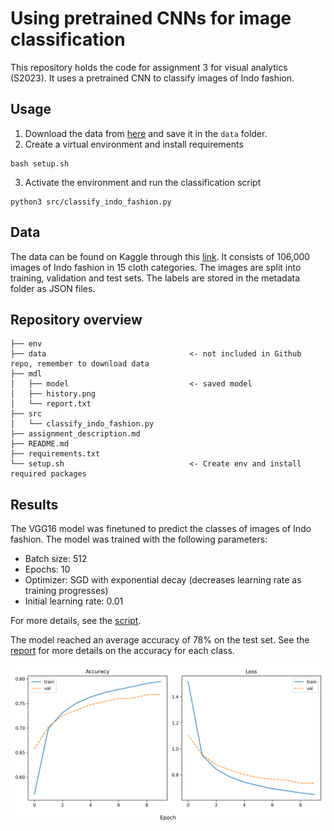 # Using pretrained CNNs for image classification
This repository holds the code for assignment 3 for visual analytics (S2023). It uses a pretrained CNN to classify images of Indo fashion.

## Usage
1. Download the data from [here](https://www.kaggle.com/datasets/validmodel/indo-fashion-dataset) and save it in the `data` folder.
2. Create a virtual environment and install requirements
```
bash setup.sh
```
3. Activate the environment and run the classification script
```
python3 src/classify_indo_fashion.py
```

## Data
The data can be found on Kaggle through this [link](https://www.kaggle.com/datasets/validmodel/indo-fashion-dataset). It consists of 106,000 images of Indo fashion in 15 cloth categories. The images are split into training, validation and test sets. The labels are stored in the metadata folder as JSON files. 


## Repository overview

```
├── env
├── data                                <- not included in Github repo, remember to download data  
├── mdl
│   ├── model                           <- saved model   
│   ├── history.png
│   └── report.txt
├── src      
│   └── classify_indo_fashion.py
├── assignment_description.md
├── README.md  
├── requirements.txt
└── setup.sh                            <- Create env and install required packages     
```



## Results

The VGG16 model was finetuned to predict the classes of images of Indo fashion. The model was trained with the following parameters:
* Batch size: 512
* Epochs: 10
* Optimizer: SGD with exponential decay (decreases learning rate as training progresses)
* Initial learning rate: 0.01

For more details, see the [script](src/classify_indo_fashion.py).


The model reached an average accuracy of 78% on the test set. 
See the [report](mdl_reports/report.txt) for more details on the accuracy for each class.

![history](mdl/history.png)